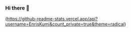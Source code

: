 ### Hi there 👋


(https://github-readme-stats.vercel.app/api?username=EnrisKumi&count_private=true&theme=radical)
